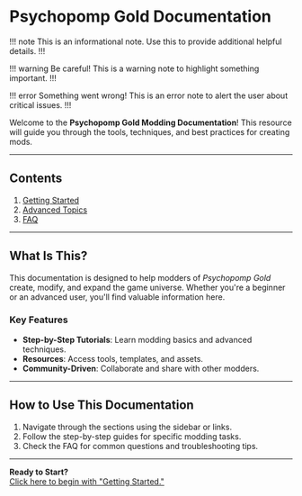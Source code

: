 # Psychopomp Gold Documentation

!!! note
    This is an informational note. Use this to provide additional helpful details.
!!!


!!! warning
    Be careful! This is a warning note to highlight something important.
!!!

!!! error
    Something went wrong! This is an error note to alert the user about critical issues.
!!!

Welcome to the **Psychopomp Gold Modding Documentation**! This resource will guide you through the tools, techniques, and best practices for creating mods.

---

## Contents

1. [Getting Started](getting_started.md)
2. [Advanced Topics](advanced_topics.md)
3. [FAQ](faq.md)

---

## What Is This?

This documentation is designed to help modders of *Psychopomp Gold* create, modify, and expand the game universe. Whether you're a beginner or an advanced user, you'll find valuable information here.

### Key Features

- **Step-by-Step Tutorials**: Learn modding basics and advanced techniques.
- **Resources**: Access tools, templates, and assets.
- **Community-Driven**: Collaborate and share with other modders.

---

## How to Use This Documentation

1. Navigate through the sections using the sidebar or links.
2. Follow the step-by-step guides for specific modding tasks.
3. Check the FAQ for common questions and troubleshooting tips.

---

**Ready to Start?**  
[Click here to begin with "Getting Started."](getting_started.md)
